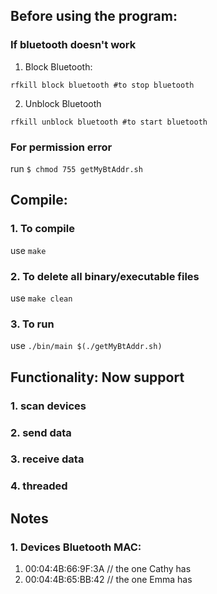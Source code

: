 ## Before using the program:
### If bluetooth doesn't work  
1. Block Bluetooth:  
```Shell
rfkill block bluetooth #to stop bluetooth
```

2. Unblock Bluetooth  
```Shell
rfkill unblock bluetooth #to start bluetooth  
```

### For permission error  
run `$ chmod 755 getMyBtAddr.sh`  

## Compile:  
### 1. To compile
use `make`

### 2. To delete all binary/executable files
use `make clean`

### 3. To run
use `./bin/main $(./getMyBtAddr.sh)`

## Functionality: Now support
### 1. scan devices
### 2. send data
### 3. receive data
### 4. threaded


## Notes
### 1. Devices Bluetooth MAC:
1) 00:04:4B:66:9F:3A
// the one Cathy has
2) 00:04:4B:65:BB:42
// the one Emma has